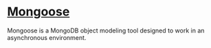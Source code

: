# [Mongoose](https://github.com/Automattic/mongoose)
Mongoose is a MongoDB object modeling tool designed to work in an asynchronous environment.


